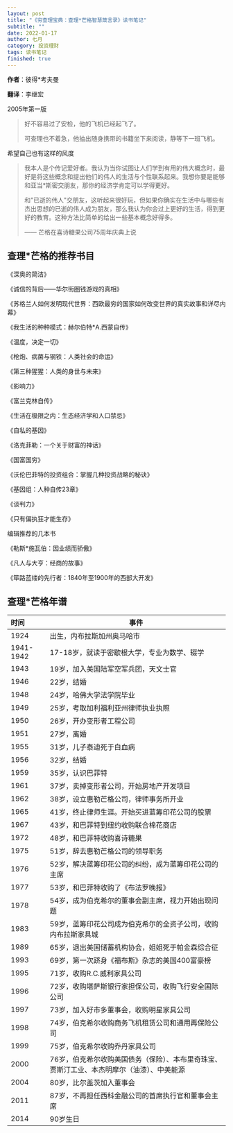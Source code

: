 ```yaml
---
layout: post
title: "《穷查理宝典：查理*芒格智慧箴言录》读书笔记"
subtitle: ""
date: 2022-01-17
author: 七月
category: 投资理财
tags: 读书笔记
finished: true
---
```


**作者**：彼得*考夫曼

**翻译**：李继宏

2005年第一版



> 好不容易过了安检，他的飞机已经起飞了。
>
> 可查理也不着急，他抽出随身携带的书籍坐下来阅读，静等下一班飞机。

希望自己也有这样的风度



> 我本人是个传记爱好者。我认为当你试图让人们学到有用的伟大概念时，最好是将这些概念和提出他们的伟人的生活与个性联系起来。我想你要是能够和亚当*斯密交朋友，那你的经济学肯定可以学得更好。
>
> 和"已逝的伟人"交朋友，这听起来很好玩，但如果你确实在生活中与哪些有杰出思想的已逝的伟人成为朋友，那么我认为你会过上更好的生活，得到更好的教育。这种方法比简单的给出一些基本概念好得多。
>
> —— 芒格在喜诗糖果公司75周年庆典上说

## 查理*芒格的推荐书目

《深奥的简洁》

《诚信的背后——华尔街圈钱游戏的真相》

《苏格兰人如何发明现代世界：西欧最穷的国家如何改变世界的真实故事和详尽内幕》

《我生活的种种模式：赫尔伯特*A.西蒙自传》

《温度，决定一切》

《枪炮、病菌与钢铁：人类社会的命运》

《第三种猩猩：人类的身世与未来》

《影响力》

《富兰克林自传》

《生活在极限之内：生态经济学和人口禁忌》

《自私的基因》

《洛克菲勒：一个关于财富的神话》

《国富国穷》

《沃伦巴菲特的投资组合：掌握几种投资战略的秘诀》

《基因组：人种自传23章》

《谈判力》

《只有偏执狂才能生存》

编辑推荐的几本书

《勒斯*施瓦伯：因业绩而骄傲》

《凡人与大亨：经商的故事》

《筚路蓝缕的先行者：1840年至1900年的西部大开发》

## 查理*芒格年谱

| 时间      | 事件                                                         |
| :-------- | ------------------------------------------------------------ |
| 1924      | 出生，内布拉斯加州奥马哈市                                   |
| 1941-1942 | 17-18岁，就读于密歇根大学，专业为数学、辍学                  |
| 1943      | 19岁，加入美国陆军空军兵团，天文士官                         |
| 1946      | 22岁，结婚                                                   |
| 1948      | 24岁，哈佛大学法学院毕业                                     |
| 1949      | 25岁，考取加利福利亚州律师执业执照                           |
| 1950      | 26岁，开办变形者工程公司                                     |
| 1951      | 27岁，离婚                                                   |
| 1955      | 31岁，儿子泰迪死于白血病                                     |
| 1956      | 32岁，结婚                                                   |
| 1959      | 35岁，认识巴菲特                                             |
| 1961      | 37岁，卖掉变形者公司，开始房地产开发项目                     |
| 1962      | 38岁，设立惠勒芒格公司，律师事务所开业                       |
| 1965      | 41岁，终止律师生涯。开始买进蓝筹印花公司的股票               |
| 1967      | 43岁，和巴菲特到纽约收购联合棉花商店                         |
| 1972      | 48岁，和巴菲特收购喜诗糖果                                   |
| 1975      | 51岁，辞去惠勒芒格公司的领导职务                             |
| 1976      | 52岁，解决蓝筹印花公司的纠纷，成为蓝筹印花公司的主席         |
| 1977      | 53岁，和巴菲特收购了《布法罗晚报》                           |
| 1978      | 54岁，成为伯克希尔的董事会副主席，视力开始出现问题           |
| 1983      | 59岁，蓝筹印花公司成为伯克希尔的全资子公司，收购内布拉斯家具城 |
| 1989      | 65岁，退出美国储蓄机构协会，姐姐死于帕金森综合征             |
| 1993      | 69岁，第一次跻身《福布斯》杂志的美国400富豪榜                |
| 1995      | 71岁，收购R.C.威利家具公司                                   |
| 1996      | 72岁，收购堪萨斯银行家担保公司，收购飞行安全国际公司         |
| 1997      | 73岁，加入好市多董事会，收购明星家具公司                     |
| 1998      | 74岁，伯克希尔收购商务飞机租赁公司和通用再保险公司           |
| 1999      | 75岁，伯克希尔收购乔丹家具公司                               |
| 2000      | 76岁，伯克希尔收购美国债务（保险）、本布里奇珠宝、贾斯汀工业、本杰明摩尔（油漆）、中美能源 |
| 2004      | 80岁，比尔盖茨加入董事会                                     |
| 2011      | 87岁，不再担任西科金融公司的首席执行官和董事会主席           |
| 2014      | 90岁生日                                                     |

